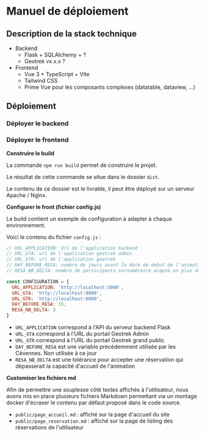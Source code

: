 # Manuel de déploiement

## Description de la stack technique

* Backend
  * Flask + SQLAlchemy + ?
  * Geotrek vx.x.x ?
* Frontend
  * Vue 3 + TypeScript + Vite
  * Tailwind CSS
  * Prime Vue pour les composants complexes (datatable, dataview, ...)

## Déploiement

### Déployer le backend

### Déployer le frontend

**Construire le build**

La commande `npm run build` permet de construire le projet.

Le résultat de cette commande se situe dans le dossier `dist`.

Le contenu de ce dossier est le livrable, il peut être déployé sur un serveur Apache / Nginx.

**Configurer le front (fichier config.js)**

Le build contient un exemple de configuration à adapter à chaque environnement.

Voici le contenu du fichier `config.js` :

```js
// URL_APPLICATION: Url de l'application backend
// URL_GTA: url de l'application geotrek admin
// URL_GTR: url de l'application geotrek
// DAY_BEFORE_RESA: nombre de jours avant la date de debut de l'animation ou l'inscription est possible (si -1 aucune limitation de date)
// RESA_NB_DELTA: nombre de participants surnuméraire acepté en plus du nombre de participants spécifiés dans geotrek

const CONFIGURATION = {
  URL_APPLICATION: 'http://localhost:5000',
  URL_GTA: 'http://localhost:8000',
  URL_GTR: 'http://localhost:8000',
  DAY_BEFORE_RESA: 15,
  RESA_NB_DELTA: 3
}
```

* `URL_APPLICATION` correspond à l'API du serveur backend Flask
* `URL_GTA` correspond à l'URL du portail Geotrek Admin
* `URL_GTR` correspond à l'URL du portail Geotrek grand public
* `DAY_BEFORE_RESA` est une variable précédemment utilisée par les Cévennes. Non utilisée à ce jour
* `RESA_NB_DELTA` est une tolérance pour accepter une réservation qui dépasserait la capacité d'accueil de l'animation


**Customiser les fichiers md**

Afin de permettre une souplesse côté textes affichés à l'utilisateur,
nous avons mis en place plusieurs fichiers Markdown 
permettant via un montage docker d'écraser le contenu par défaut proposé dans le code source.

* `public/page_accueil.md` : affiché sur la page d'accueil du site
* `public/page_reservation.md` : affiché sur la page de listing des réservations de l'utilisateur

